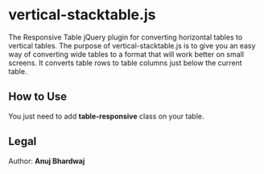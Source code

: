 # vertical-stacktable.js

The Responsive Table jQuery plugin for converting horizontal tables to vertical tables. The purpose of vertical-stacktable.js is to give you an easy way of converting wide tables to a format that will work better on small screens. It converts table rows to table columns just below the current table.

## How to Use

You just need to add **table-responsive** class on your table.

## Legal

Author: **Anuj Bhardwaj**
